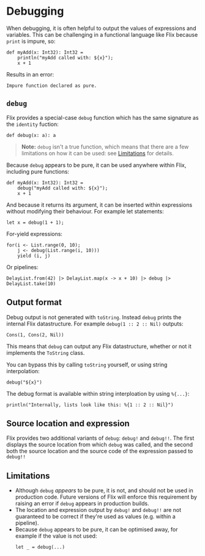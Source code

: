 # Debugging

When debugging, it is often helpful to output the values of expressions and variables. This can be challenging in a functional language like Flix because `print` is impure, so:

```flix
def myAdd(x: Int32): Int32 =
    println("myAdd called with: ${x}");
    x + 1
```

Results in an error:

```
Impure function declared as pure.
```

## `debug`

Flix provides a special-case `debug` function which has the same signature as the `identity` fuction:

```flix
def debug(x: a): a
```

> **Note:** `debug` isn't a true function, which means that there are a few limitations on how it can be used: see [Limitations](#limitations) for details.

Because `debug` appears to be pure, it can be used anywhere within Flix, including pure functions:

```flix
def myAdd(x: Int32): Int32 =
    debug("myAdd called with: ${x}");
    x + 1
```

And because it returns its argument, it can be inserted within expressions without modifying their behaviour. For example let statements:

```flix
let x = debug(1 + 1);
```

For-yield expressions:

```flix
for(i <- List.range(0, 10);
    j <- debug(List.range(i, 10)))
    yield (i, j)
```

Or pipelines:

```flix
DelayList.from(42) |> DelayList.map(x -> x + 10) |> debug |> DelayList.take(10)
```

## Output format

Debug output is not generated with `toString`. Instead `debug` prints the internal Flix datastructure. For example `debug(1 :: 2 :: Nil)` outputs:

```flix
Cons(1, Cons(2, Nil))
```

This means that `debug` can output any Flix datastructure, whether or not it implements the `ToString` class.

You can bypass this by calling `toString` yourself, or using string interpolation:

```flix
debug("${x}")
```

The debug format is available within string interploation by using `%{...}`:

```flix
println("Internally, lists look like this: %{1 :: 2 :: Nil}")
```

## Source location and expression

Flix provides two additional variants of `debug`: `debug!` and `debug!!`. The first displays the source location from which `debug` was called, and the second both the source location and the source code of the expression passed to `debug!!`

## Limitations

* Although `debug` *appears* to be pure, it is not, and should not be used in production code. Future versions of Flix will enforce this requirement by raising an error if `debug` appears in production builds.
* The location and expression output by `debug!` and `debug!!` are not guaranteed to be correct if they're used as values (e.g. within a pipeline).
* Because `debug` appears to be pure, it can be optimised away, for example if the value is not used:
  ```flix
  let _ = debug(...)
  ```
